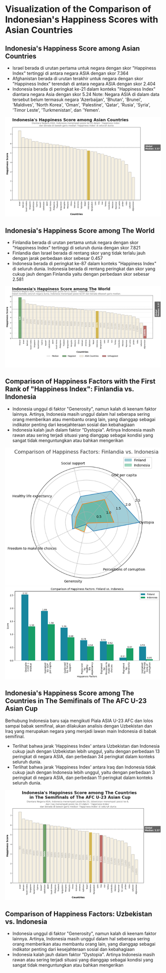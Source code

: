 # Visualization of the Comparison of Indonesian's Happiness Scores with Asian Countries

## Indonesia's Happiness Score among Asian Countries
- Israel berada di urutan pertama untuk negara dengan skor "Happiness Index" tertinggi di antara negara ASIA dengan skor 7.364
- Afghanistan berada di urutan terakhir untuk negara dengan skor "Happiness Index" terendah di antara negara ASIA dengan skor 2.404
- Indonesia berada di peringkat ke-21 dalam konteks "Happiness Index" diantara negara Asia dengan skor 5.24
Note: Negara ASIA di dalam data tersebut belum termasuk negara 'Azerbaijan', 'Bhutan', 'Brunei', 'Maldives', 'North Korea', 'Oman', 'Palestine', 'Qatar', 'Rusia', 'Syria', 'Timor Leste', 'Turkmenistan', dan 'Yemen'.
<img src="https://github.com/ajenggtrd/Data-Mining/blob/main/download%20(7).png">

## Indonesia's Happiness Score among The World
- Finlandia berada di urutan pertama untuk negara dengan skor "Happiness Index" tertinggi di seluruh dunia dengan skor 7.821
- Finlandia dan Israel berada di rentang skor yang tidak terlalu jauh dengan jarak perbedaan skor sebesar 0.457
- Indonesia berada di peringkat ke-87 dalam konteks "Happiness Index" di seluruh dunia. Indonesia berada di rentang peringkat dan skor yang cukup jauh dengan Finlandia yaitu dengan perbedaan skor sebesar 2.581
<img src="https://github.com/ajenggtrd/Data-Mining/blob/main/download%20(6).png">

## Comparison of Happiness Factors with the First Rank of "Happiness Index": Finlandia vs. Indonesia
- Indonesia unggul di faktor "Generosity", namun kalah di keenam faktor lainnya. Artinya, Indonesia masih unggul dalam hal seberapa sering orang memberikan atau membantu orang lain, yang dianggap sebagai indikator penting dari kesejahteraan sosial dan kebahagiaan
- Indonesia kalah jauh dalam faktor "Dystopia". Artinya Indonesia masih rawan atau sering terjadi situasi yang dianggap sebagai kondisi yang sangat tidak menguntungkan atau bahkan mengerikan
<img src="https://github.com/ajenggtrd/Data-Mining/blob/main/download%20(3).png">
<img src="https://github.com/ajenggtrd/Data-Mining/blob/main/download%20(13).png">

## Indonesia's Happiness Score among The Countries in The Semifinals of The AFC U-23 Asian Cup
Berhubung Indonesia baru saja mengikuti Piala ASIA U-23 AFC dan lolos sampai babak semifinal, akan dilakukan analisis dengan Uzbekistan dan Iraq yang merupakan negara yang menjadi lawan main Indonesia di babak semifinal.
- Terlihat bahwa jarak 'Happiness Index' antara Uzbekistan dan Indonesia cukup jauh dengan Uzbekistan lebih unggul, yaitu dengan perbedaan 13 peringkat di negara ASIA, dan perbedaan 34 peringkat dalam konteks seluruh dunia.
- Terlihat bahwa jarak 'Happiness Index' antara Iraq dan Indonesia tidak cukup jauh dengan Indonesia lebih unggul, yaitu dengan perbedaan 3 peringkat di negara ASIA, dan perbedaan 11 peringkat dalam konteks seluruh dunia.
<img src="https://github.com/ajenggtrd/Data-Mining/blob/main/download%20(8).png">

## Comparison of Happiness Factors: Uzbekistan vs. Indonesia
- Indonesia unggul di faktor "Generosity", namun kalah di keenam faktor lainnya. Artinya, Indonesia masih unggul dalam hal seberapa sering orang memberikan atau membantu orang lain, yang dianggap sebagai indikator penting dari kesejahteraan sosial dan kebahagiaan
- Indonesia kalah jauh dalam faktor "Dystopia". Artinya Indonesia masih rawan atau sering terjadi situasi yang dianggap sebagai kondisi yang sangat tidak menguntungkan atau bahkan mengerikan
